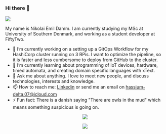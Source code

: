### Hi there 👋

![](https://komarev.com/ghpvc/?username=devantler)

My name is Nikolai Emil Damm. I am currently studying my MSc at University of Southern Denmark, and working as a student developer at FiftyTwo.

- 🔭 I’m currently working on a setting up a GitOps Workflow for my HashiCorp cluster running on 3 RPis. I want to optimize the pipeline, so it is faster and less cumbersome to deploy from GitHub to the cluster.
- 🌱 I’m currently learning about programming of IoT devices, hardware, timed automata, and creating domain specific languages with xText.
- 💬 Ask me about anything. I love to meet new people, and discuss technologies, interests and knowledge.
- 📫 How to reach me: [Linkedin](https://www.linkedin.com/in/nikolai-emil-damm-14a786150/) or send me an email on <hassium-delta.07@icloud.com>
- ⚡ Fun fact: There is a danish saying "There are owls in the mud" which means something suspicious is going on.

<p align="center">
  <a align="center" href="https://github.com/devantler/github-readme-stats">
    <img src="https://github-readme-stats-qawwvefdy-devantler.vercel.app/api?username=devantler&show_icons=true&theme=dark" />
  </a>
</p>
<p align="center">
  <a align="center" href="https://github.com/devantler/github-readme-stats">
    <img align="center" src="https://github-readme-stats-qawwvefdy-devantler.vercel.app/api/top-langs/?username=devantler&show_icons=true&theme=dark" />
  </a>
</p>



